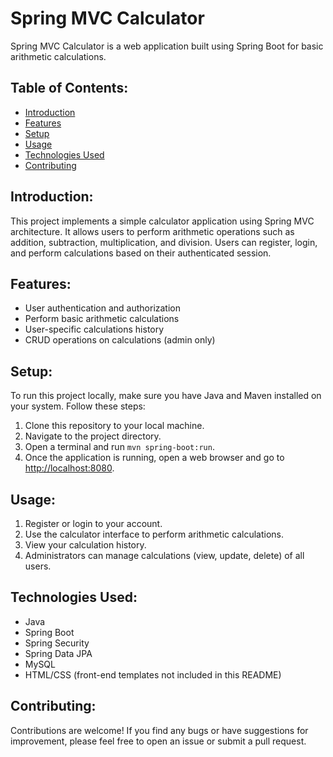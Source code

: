 <!DOCTYPE html>
<html lang="en">
<body>
<h1>Spring MVC Calculator</h1>

<p>Spring MVC Calculator is a web application built using Spring Boot for basic arithmetic calculations.</p>

<h2>Table of Contents:</h2>

<ul>
    <li><a href="#introduction">Introduction</a></li>
    <li><a href="#features">Features</a></li>
    <li><a href="#setup">Setup</a></li>
    <li><a href="#usage">Usage</a></li>
    <li><a href="#technologies">Technologies Used</a></li>
    <li><a href="#contributing">Contributing</a></li>
</ul>

<h2 id="introduction">Introduction:</h2>

<p>This project implements a simple calculator application using Spring MVC architecture. It allows users to perform arithmetic operations such as addition, subtraction, multiplication, and division. Users can register, login, and perform calculations based on their authenticated session.</p>

<h2 id="features">Features:</h2>

<ul>
    <li>User authentication and authorization</li>
    <li>Perform basic arithmetic calculations</li>
    <li>User-specific calculations history</li>
    <li>CRUD operations on calculations (admin only)</li>
</ul>

<h2 id="setup">Setup:</h2>

<p>To run this project locally, make sure you have Java and Maven installed on your system. Follow these steps:</p>

<ol>
    <li>Clone this repository to your local machine.</li>
    <li>Navigate to the project directory.</li>
    <li>Open a terminal and run <code>mvn spring-boot:run</code>.</li>
    <li>Once the application is running, open a web browser and go to <a href="http://localhost:8080">http://localhost:8080</a>.</li>
</ol>

<h2 id="usage">Usage:</h2>

<ol>
    <li>Register or login to your account.</li>
    <li>Use the calculator interface to perform arithmetic calculations.</li>
    <li>View your calculation history.</li>
    <li>Administrators can manage calculations (view, update, delete) of all users.</li>
</ol>

<h2 id="technologies">Technologies Used:</h2>

<ul>
    <li>Java</li>
    <li>Spring Boot</li>
    <li>Spring Security</li>
    <li>Spring Data JPA</li>
    <li>MySQL</li>
    <li>HTML/CSS (front-end templates not included in this README)</li>
</ul>

<h2 id="contributing">Contributing:</h2>

<p>Contributions are welcome! If you find any bugs or have suggestions for improvement, please feel free to open an issue or submit a pull request.</p>
</body>
</html>
